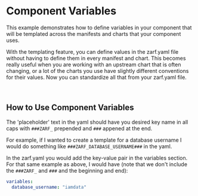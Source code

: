 # Component Variables

This example demonstrates how to define variables in your component that will be templated across the manifests and charts that your component uses.

With the templating feature, you can define values in the zarf.yaml file without having to define them in every manifest and chart.
This becomes really useful when you are working with an upstream chart that is often changing, or a lot of the charts you use have slightly different conventions for their values. Now you can standardize all that from your zarf.yaml file.

&nbsp;

## How to Use Component Variables
The 'placeholder' text in the yaml should have you desired key name in all caps with `###ZARF_` prepended and `###` appened at the end.

For example, if I wanted to create a template for a database username I would do something like `###ZARF_DATABASE_USERNAME###` in the yaml.

In the zarf.yaml you would add the key-value pair in the variables section. For that same example as above, I would have (note that we don't include the `###ZARF_` and `###` and the beginning and end):
```yaml
variables:
  database_username: "iamdata"
```

